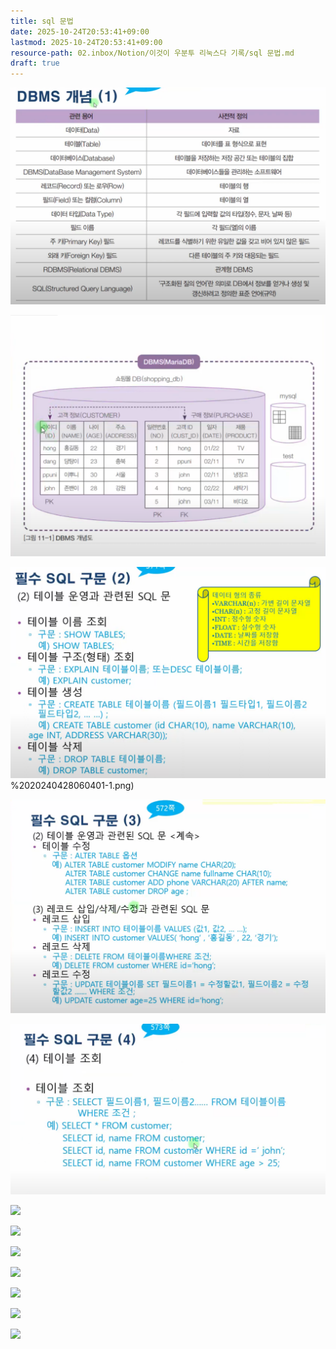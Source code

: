 ```yaml
---
title: sql 문법
date: 2025-10-24T20:53:41+09:00
lastmod: 2025-10-24T20:53:41+09:00
resource-path: 02.inbox/Notion/이것이 우분투 리눅스다 기록/sql 문법.md
draft: true
---
```

![08.media/Pasted image 20240428060482.png](../../../08.media/20240428060482.png)

![08.media/Pasted image 20240428060487.png](../../../08.media/20240428060487.png)

![../../../08.media/20240428060401-1.png](../../../08.media/20240428060401-1.png)%2020240428060401-1.png)

![08.media/Pasted image 20240428060403.png](../../../08.media/20240428060403.png)

![08.media/Pasted image 20240428060406-1.png](../../../08.media/20240428060406-1.png)

[![](https://www.notion.so)](https://www.notion.so)

[![](https://www.notion.so)](https://www.notion.so)

[![](https://www.notion.so)](https://www.notion.so)

[![](https://www.notion.so)](https://www.notion.so)

[![](https://www.notion.so)](https://www.notion.so)

[![](https://www.notion.so)](https://www.notion.so)

[![](https://www.notion.so)](https://www.notion.so)